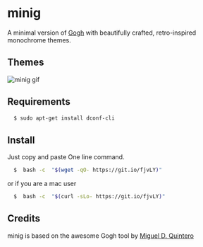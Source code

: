 minig
=====

A minimal version of [Gogh](https://mayccoll.github.io/Gogh/) with beautifully crafted, retro-inspired monochrome themes.

## Themes

![minig gif](https://git.io/fjvL4)

## Requirements

```bash
  $ sudo apt-get install dconf-cli
```

## Install

Just copy and paste One line command.

```bash
  $  bash -c  "$(wget -qO- https://git.io/fjvLY)"
```

or if you are a mac user

```bash
  $  bash -c  "$(curl -sLo- https://git.io/fjvLY)"
```

## Credits

minig is based on the awesome Gogh tool by [Miguel D. Quintero](https://lanet.co)

